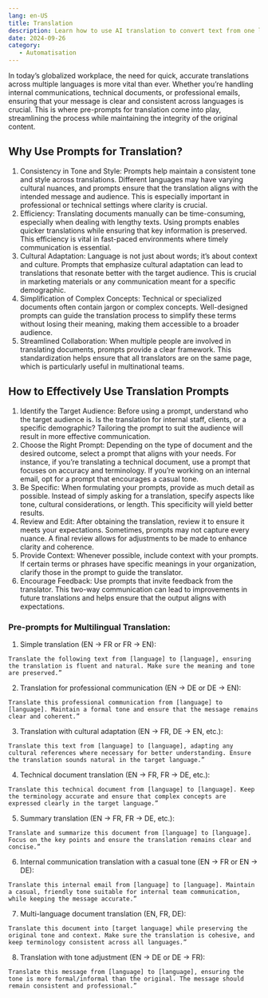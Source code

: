 ```yaml
---
lang: en-US
title: Translation
description: Learn how to use AI translation to convert text from one language to another, ensuring accuracy and fluency.
date: 2024-09-26
category:
   - Automatisation
---
```


In today’s globalized workplace, the need for quick, accurate translations across multiple languages is more vital than ever. Whether you’re handling internal communications, technical documents, or professional emails, ensuring that your message is clear and consistent across languages is crucial. This is where pre-prompts for translation come into play, streamlining the process while maintaining the integrity of the original content.

<!-- more -->

## Why Use Prompts for Translation?

1. Consistency in Tone and Style:
   Prompts help maintain a consistent tone and style across translations. Different languages may have varying cultural nuances, and prompts ensure that the translation aligns with the intended message and audience. This is especially important in professional or technical settings where clarity is crucial.
2. Efficiency:
   Translating documents manually can be time-consuming, especially when dealing with lengthy texts. Using prompts enables quicker translations while ensuring that key information is preserved. This efficiency is vital in fast-paced environments where timely communication is essential.
3. Cultural Adaptation:
   Language is not just about words; it’s about context and culture. Prompts that emphasize cultural adaptation can lead to translations that resonate better with the target audience. This is crucial in marketing materials or any communication meant for a specific demographic.
4. Simplification of Complex Concepts:
   Technical or specialized documents often contain jargon or complex concepts. Well-designed prompts can guide the translation process to simplify these terms without losing their meaning, making them accessible to a broader audience.
5. Streamlined Collaboration:
   When multiple people are involved in translating documents, prompts provide a clear framework. This standardization helps ensure that all translators are on the same page, which is particularly useful in multinational teams.

## How to Effectively Use Translation Prompts

1. Identify the Target Audience:
   Before using a prompt, understand who the target audience is. Is the translation for internal staff, clients, or a specific demographic? Tailoring the prompt to suit the audience will result in more effective communication.
2. Choose the Right Prompt:
   Depending on the type of document and the desired outcome, select a prompt that aligns with your needs. For instance, if you’re translating a technical document, use a prompt that focuses on accuracy and terminology. If you’re working on an internal email, opt for a prompt that encourages a casual tone.
3. Be Specific:
   When formulating your prompts, provide as much detail as possible. Instead of simply asking for a translation, specify aspects like tone, cultural considerations, or length. This specificity will yield better results.
4. Review and Edit:
   After obtaining the translation, review it to ensure it meets your expectations. Sometimes, prompts may not capture every nuance. A final review allows for adjustments to be made to enhance clarity and coherence.
5. Provide Context:
   Whenever possible, include context with your prompts. If certain terms or phrases have specific meanings in your organization, clarify those in the prompt to guide the translator.
6. Encourage Feedback:
   Use prompts that invite feedback from the translator. This two-way communication can lead to improvements in future translations and helps ensure that the output aligns with expectations.

### Pre-prompts for Multilingual Translation:

1. Simple translation (EN → FR or FR → EN):

```
Translate the following text from [language] to [language], ensuring the translation is fluent and natural. Make sure the meaning and tone are preserved.”
```

2. Translation for professional communication (EN → DE or DE → EN):

```
Translate this professional communication from [language] to [language]. Maintain a formal tone and ensure that the message remains clear and coherent.”
```

3. Translation with cultural adaptation (EN → FR, DE → EN, etc.):

```
Translate this text from [language] to [language], adapting any cultural references where necessary for better understanding. Ensure the translation sounds natural in the target language.”
```

4. Technical document translation (EN → FR, FR → DE, etc.):

```
Translate this technical document from [language] to [language]. Keep the terminology accurate and ensure that complex concepts are expressed clearly in the target language.”
```

5. Summary translation (EN → FR, FR → DE, etc.):

```
Translate and summarize this document from [language] to [language]. Focus on the key points and ensure the translation remains clear and concise.”
```

6. Internal communication translation with a casual tone (EN → FR or EN → DE):

```
Translate this internal email from [language] to [language]. Maintain a casual, friendly tone suitable for internal team communication, while keeping the message accurate.”
```

7. Multi-language document translation (EN, FR, DE):

```
Translate this document into [target language] while preserving the original tone and context. Make sure the translation is cohesive, and keep terminology consistent across all languages.”
```

8. Translation with tone adjustment (EN → DE or DE → FR):

```
Translate this message from [language] to [language], ensuring the tone is more formal/informal than the original. The message should remain consistent and professional.”
```
